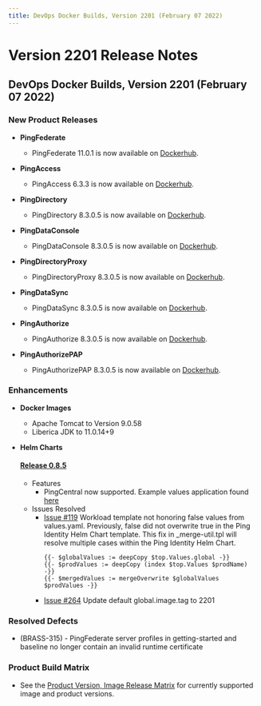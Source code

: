```yaml
---
title: DevOps Docker Builds, Version 2201 (February 07 2022)
---
```

# Version 2201 Release Notes

## DevOps Docker Builds, Version 2201 (February 07 2022)

### New Product Releases

- **PingFederate**
    - PingFederate 11.0.1 is now available on [Dockerhub](https://hub.docker.com/r/pingidentity/pingfederate).

- **PingAccess**
    - PingAccess 6.3.3 is now available on [Dockerhub](https://hub.docker.com/r/pingidentity/pingaccess).

- **PingDirectory**
    - PingDirectory 8.3.0.5 is now available on [Dockerhub](https://hub.docker.com/r/pingidentity/pingdirectory).

- **PingDataConsole**
    - PingDataConsole 8.3.0.5 is now available on [Dockerhub](https://hub.docker.com/r/pingidentity/pingdataconsole).

- **PingDirectoryProxy**
    - PingDirectoryProxy 8.3.0.5 is now available on [Dockerhub](https://hub.docker.com/r/pingidentity/pingdirectoryproxy).

- **PingDataSync**
    - PingDataSync 8.3.0.5 is now available on [Dockerhub](https://hub.docker.com/r/pingidentity/pingdatasync).

- **PingAuthorize**
    - PingAuthorize 8.3.0.5 is now available on [Dockerhub](https://hub.docker.com/r/pingidentity/pingauthorize).

- **PingAuthorizePAP**
    - PingAuthorizePAP 8.3.0.5 is now available on [Dockerhub](https://hub.docker.com/r/pingidentity/pingauthorizepap).

### Enhancements
- **Docker Images**
    - Apache Tomcat to Version 9.0.58
    - Liberica JDK to 11.0.14+9

- **Helm Charts**
    #### [Release 0.8.5](https://helm.pingidentity.com/release-notes/#release-085-feb-7-2022) ####
    - Features
      - PingCentral now supported. Example values application found [here](https://helm.pingidentity.com/examples/pingcentral/pingcentral.yaml)
    - Issues Resolved
      - [Issue #119](https://github.com/pingidentity/helm-charts/issues/119) Workload template not honoring false values from values.yaml. Previously, false did not overwrite true in the Ping Identity Helm Chart template. This fix in _merge-util.tpl will resolve multiple cases within the Ping Identity Helm Chart.
        ```
        {{- $globalValues := deepCopy $top.Values.global -}}
        {{- $prodValues := deepCopy (index $top.Values $prodName) -}}
        {{- $mergedValues := mergeOverwrite $globalValues $prodValues -}}
        ```
      - [Issue #264](https://github.com/pingidentity/helm-charts/issues/264) Update default global.image.tag to 2201

### Resolved Defects

- (BRASS-315) - PingFederate server profiles in getting-started and baseline no longer contain an invalid runtime certificate

### Product Build Matrix

- See the [Product Version, Image Release Matrix](../../reference/productVersionMatrix/)
for currently supported image and product versions.
